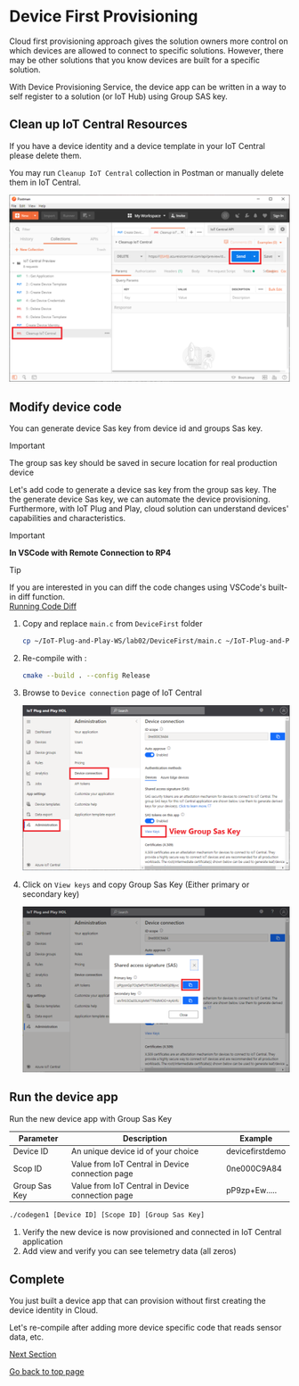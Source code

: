# Device First Provisioning

Cloud first provisioning approach gives the solution owners more control on which devices are allowed to connect to specific solutions.
However, there may be other solutions that you know devices are built for a specific solution.

With Device Provisioning Service, the device app can be written in a way to self register to a solution (or IoT Hub) using Group SAS key.

## Clean up IoT Central Resources

If you have a device identity and a device template in your IoT Central please delete them.

You may run `Cleanup IoT Central` collection in Postman or manually delete them in IoT Central.

![postman-08](media/postman-08.png)

## Modify device code

You can generate device Sas key from device id and groups Sas key.  

> [!IMPORTANT]  
> The group sas key should be saved in secure location for real production device

Let's add code to generate a device sas key from the group sas key.  The the generate device Sas key, we can automate the device provisioning.
Furthermore, with IoT Plug and Play, cloud solution can understand devices' capabilities and characteristics.

> [!IMPORTANT]  
> **In VSCode with Remote Connection to RP4**

> [!TIP]  
> If you are interested in you can diff the code changes using VSCode's built-in diff function.  
> [Running Code Diff](https://github.com/daisukeiot/IoT-Plug-and-Play-WS/blob/master/media/code-diff.mp4)

1. Copy and replace `main.c` from `DeviceFirst` folder  

    ```bash
    cp ~/IoT-Plug-and-Play-WS/lab02/DeviceFirst/main.c ~/IoT-Plug-and-Play-WS/codegen1
    ```

1. Re-compile with :  

    ```bash
    cmake --build . --config Release
    ```

1. Browse to `Device connection` page of IoT Central  

    ![iotc-32](media/iotc-32.png)

1. Click on `View keys` and copy Group Sas Key (Either primary or secondary key)  

    ![iotc-33](media/iotc-33.png)


## Run the device app

Run the new device app with Group Sas Key

|Parameter     | Description  | Example  |
|--------------|---------|---------|
|Device ID     | An unique device id of your choice                | devicefirstdemo    |
|Scop ID       | Value from IoT Central in Device connection page  | 0ne000C9A84        |
|Group Sas Key | Value from IoT Central in Device connection page  | pP9zp+Ew.....      |

```bash
./codegen1 [Device ID] [Scope ID] [Group Sas Key]
```

1. Verify the new device is now provisioned and connected in IoT Central application
1. Add view and verify you can see telemetry data (all zeros)

## Complete

You just built a device app that can provision without first creating the device identity in Cloud.

Let's re-compile after adding more device specific code that reads sensor data, etc.

[Next Section](IoT-PnP-DeviceSpecificCode.md)

[Go back to top page](readme.md)
